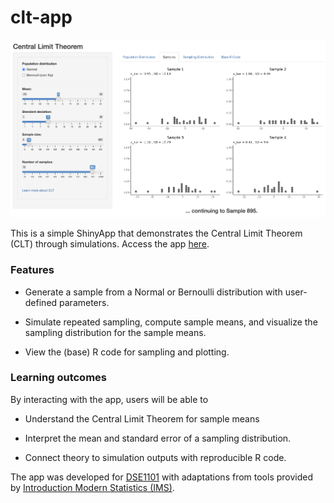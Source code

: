 # clt-app

![Screenshot of the app](interface.png)

This is a simple ShinyApp that demonstrates the Central Limit Theorem (CLT) through simulations. Access the app [here](https://ythuangy-clt-app.share.connect.posit.cloud/).

### Features

+ Generate a sample from a Normal or Bernoulli distribution with user-defined parameters.

+ Simulate repeated sampling, compute sample means, and visualize the sampling distribution for the sample means.

+ View the (base) R code for sampling and plotting.

### Learning outcomes

By interacting with the app, users will be able to

+ Understand the Central Limit Theorem for sample means

+ Interpret the mean and standard error of a sampling distribution.

+ Connect theory to simulation outputs with reproducible R code.

The app was developed for [DSE1101](https://nusmods.com/courses/DSE1101/introductory-data-science-for-economics) with adaptations from tools provided by [Introduction Modern Statistics (IMS)](https://www.openintro.org/book/ims/).